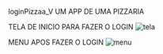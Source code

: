 loginPizzaa_V
UM APP DE UMA PIZZARIA 


TELA DE INICIO PARA FAZER O LOGIN
![tela](https://github.com/vitoriaBa/loginPizzaa_V/assets/127052744/58407be4-7517-4862-9bd1-15a82a8f9406)

MENU APOS FAZER O LOGIN
![menu](https://github.com/vitoriaBa/loginPizzaa_V/assets/127052744/e34b0abe-f5e8-4ef3-91a2-dd75ecbbcc9c)
